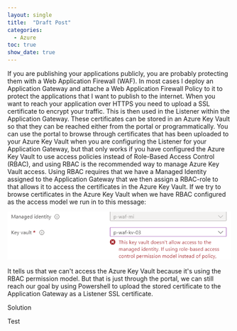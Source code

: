```yaml
---
layout: single
title:  "Draft Post"
categories: 
  - Azure
toc: true
show_date: true
---
```

If you are publishing your applications publicly, you are probably protecting them with a Web Application Firewall (WAF). In most cases I deploy an Application Gateway and attache a Web Application Firewall Policy to it to protect the applications that I want to publish to the internet.
When you want to reach your application over HTTPS you need to upload a SSL certificate to encrypt your traffic. This is then used in the Listener within the Application Gateway. These certificates can be stored in an Azure Key Vault so that they can be reached either from the portal or programmatically.
You can use the portal to browse through certificates that has been uploaded to your Azure Key Vault when you are configuring the Listener for your Application Gateway, but that only works if you have configured the Azure Key Vault to use access policies instead of Role-Based Access Control (RBAC), and using RBAC is the recommended way to manage Azure Key Vault access. Using RBAC requires that we have a Managed Identity assigned to the Application Gateway that we then assign a RBAC-role to that allows it to access the certificates in the Azure Key Vault. 
If we try to browse certificates in the Azure Key Vault when we have RBAC configured as the access model we run in to this message:

![](/assets/img/cert-upload-error-portal.png)

It tells us that we can't access the Azure Key Vault because it's using the RBAC permission model. But that is just through the portal, we can still reach our goal by using Powershell to upload the stored certificate to the Application Gateway as a Listener SSL certificate. 

Solution

Test
